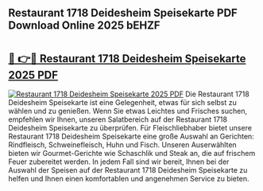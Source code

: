 ## Restaurant 1718 Deidesheim Speisekarte PDF Download Online 2025 bEHZF

# <h2><a href="http://gc5qa66.nevu.top/?p=Restaurant+1718+Deidesheim+Speisekarte">🔗 👉🔴 Restaurant 1718 Deidesheim Speisekarte 2025 PDF</a></h2>

[![Restaurant 1718 Deidesheim Speisekarte 2025 PDF](https://i.imgur.com/dBaPXMq.png)](http://gc5qa66.nevu.top/?p=Restaurant+1718+Deidesheim+Speisekarte)
Die Restaurant 1718 Deidesheim Speisekarte ist eine Gelegenheit, etwas für sich selbst zu wählen und zu genießen. Wenn Sie etwas Leichtes und Frisches suchen, empfehlen wir Ihnen, unseren Salatbereich auf der Restaurant 1718 Deidesheim Speisekarte zu überprüfen. Für Fleischliebhaber bietet unsere Restaurant 1718 Deidesheim Speisekarte eine große Auswahl an Gerichten: Rindfleisch, Schweinefleisch, Huhn und Fisch. Unseren Auserwählten bieten wir Gourmet-Gerichte wie Schaschlik und Steak an, die auf frischem Feuer zubereitet werden. In jedem Fall sind wir bereit, Ihnen bei der Auswahl der Speisen auf der Restaurant 1718 Deidesheim Speisekarte zu helfen und Ihnen einen komfortablen und angenehmen Service zu bieten.
